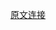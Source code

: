 [原文连接](https://www.forbes.com/sites/amydobson/2019/02/11/the-best-emerging-markets-in-europe-to-invest-in-before-brexit-makes-landfall/#377d3ea47558)

